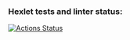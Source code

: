 ### Hexlet tests and linter status:
[![Actions Status](https://github.com/salisa14/frontend-project-lvl1/workflows/hexlet-check/badge.svg)](https://github.com/salisa14/frontend-project-lvl1/actions)